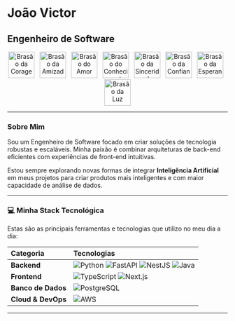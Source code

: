 # João Victor
## Engenheiro de Software

<div align="center">
  <img src="https://i.imgur.com/KMe0x0G.png" alt="Brasão da Coragem" width="60" style="margin-right: 8px;">
  <img src="https://i.imgur.com/m331vUj.png" alt="Brasão da Amizade" width="60" style="margin-right: 8px;">
  <img src="https://i.imgur.com/kBg1y3c.png" alt="Brasão do Amor" width="60" style="margin-right: 8px;">
  <img src="https://i.imgur.com/Y1A1o4Q.png" alt="Brasão do Conhecimento" width="60" style="margin-right: 8px;">
  <img src="https://i.imgur.com/n1d6J0e.png" alt="Brasão da Sinceridade" width="60" style="margin-right: 8px;">
  <img src="https://i.imgur.com/4zYgCiF.png" alt="Brasão da Confiança" width="60" style="margin-right: 8px;">
  <img src="https://i.imgur.com/vHqLgR1.png" alt="Brasão da Esperança" width="60" style="margin-right: 8px;">
  <img src="https://i.imgur.com/BOVfAjp.png" alt="Brasão da Luz" width="60">
</div>

---

### Sobre Mim

Sou um Engenheiro de Software focado em criar soluções de tecnologia robustas e escaláveis. Minha paixão é combinar arquiteturas de back-end eficientes com experiências de front-end intuitivas.

Estou sempre explorando novas formas de integrar **Inteligência Artificial** em meus projetos para criar produtos mais inteligentes e com maior capacidade de análise de dados.

---

### 💻 Minha Stack Tecnológica

Estas são as principais ferramentas e tecnologias que utilizo no meu dia a dia:

| Categoria | Tecnologias |
| :--- | :--- |
| **Backend** | ![Python](https://img.shields.io/badge/Python-3776AB?style=for-the-badge&logo=python&logoColor=white) ![FastAPI](https://img.shields.io/badge/FastAPI-009688?style=for-the-badge&logo=fastapi&logoColor=white) ![NestJS](https://img.shields.io/badge/NestJS-E0234E?style=for-the-badge&logo=nestjs&logoColor=white) ![Java](https://img.shields.io/badge/Java-ED8B00?style=for-the-badge&logo=openjdk&logoColor=white) |
| **Frontend** | ![TypeScript](https://img.shields.io/badge/TypeScript-3178C6?style=for-the-badge&logo=typescript&logoColor=white) ![Next.js](https://img.shields.io/badge/Next.js-000000?style=for-the-badge&logo=nextdotjs&logoColor=white) |
| **Banco de Dados** | ![PostgreSQL](https://img.shields.io/badge/PostgreSQL-4169E1?style=for-the-badge&logo=postgresql&logoColor=white) |
| **Cloud & DevOps** | ![AWS](https://img.shields.io/badge/AWS-232F3E?style=for-the-badge&logo=amazon-aws&logoColor=white) |

---
